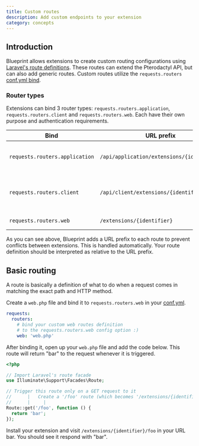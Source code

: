 ```yaml
---
title: Custom routes
description: Add custom endpoints to your extension
category: concepts
---
```


## Introduction

Blueprint allows extensions to create custom routing configurations using [Laravel's route definitions](https://laravel.com/docs/10.x/routing). These routes can extend the Pterodactyl API, but can also add generic routes. Custom routes utilize the `requests.routers` [conf.yml bind](/docs/configs/confyml#requestsrouters).

### Router types

Extensions can bind 3 router types: `requests.routers.application`, `requests.routers.client` and `requests.routers.web`. Each have their own purpose and authentication requirements.

| Bind                           | URL prefix                                 | Authentication                                                       |
| ------------------------------ | ------------------------------------------ | -------------------------------------------------------------------- |
| `requests.routers.application` | `/api/application/extensions/{identifier}` | Application API key (generated in the admin panel)                   |
| `requests.routers.client`      | `/api/client/extensions/{identifier}`      | Client API key (generated in user account settings) or session token |
| `requests.routers.web`         | `/extensions/{identifier}`                 | No authentication                                                    |

As you can see above, Blueprint adds a URL prefix to each route to prevent conflicts between extensions. This is handled automatically. Your route definition should be interpreted as relative to the URL prefix.

## Basic routing

A route is basically a definition of what to do when a request comes in matching the exact path and HTTP method.

Create a `web.php` file and bind it to `requests.routers.web` in your [conf.yml](/docs/configs/confyml#requestsroutersweb).

```yaml [conf.yml]
requests:
  routers:
    # bind your custom web routes definition
    # to the requests.routers.web config option :)
    web: 'web.php'
```

After binding it, open up your `web.php` file and add the code below. This route will return "bar" to the request whenever it is triggered.

```php [web.php]
<?php

// Import Laravel's route facade
use Illuminate\Support\Facades\Route;

// Trigger this route only on a GET request to it
//      |   Create a '/foo' route (which becomes '/extensions/{identifier}/foo')
//      |     |
Route::get('/foo', function () {
  return 'bar';
});
```

Install your extension and visit `/extensions/{identifier}/foo` in your URL bar. You should see it respond with "bar".
